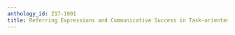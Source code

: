 ```yaml
---
anthology_id: Z17-1001
title: Referring Expressions and Communicative Success in Task-oriented Dialogues
---
```

